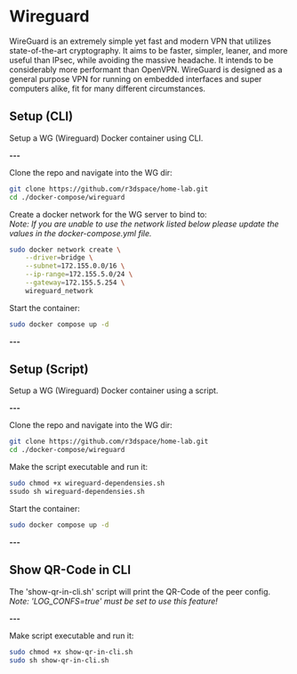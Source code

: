 # Wireguard
WireGuard is an extremely simple yet fast and modern VPN that utilizes state-of-the-art cryptography. It aims to be faster, simpler, leaner, and more useful than IPsec, while avoiding the massive headache. It intends to be considerably more performant than OpenVPN. WireGuard is designed as a general purpose VPN for running on embedded interfaces and super computers alike, fit for many different circumstances.

## Setup (CLI)
Setup a WG (Wireguard) Docker container using CLI.

**---**

Clone the repo and navigate into the WG dir:
```bash
git clone https://github.com/r3dspace/home-lab.git
cd ./docker-compose/wireguard
```


Create a docker network for the WG server to bind to: </br>
*Note: If you are unable to use the network listed below please update the values in the docker-compose.yml file.*
```bash
sudo docker network create \
    --driver=bridge \
    --subnet=172.155.0.0/16 \
    --ip-range=172.155.5.0/24 \
    --gateway=172.155.5.254 \
    wireguard_network
```

Start the container:
```bash
sudo docker compose up -d
```

**---**

## Setup (Script)
Setup a WG (Wireguard) Docker container using a script.


**---**

Clone the repo and navigate into the WG dir:
```bash
git clone https://github.com/r3dspace/home-lab.git
cd ./docker-compose/wireguard
```

Make the script executable and run it:
```bash
sudo chmod +x wireguard-dependensies.sh
ssudo sh wireguard-dependensies.sh
```

Start the container:
```bash
sudo docker compose up -d
```

**---**

## Show QR-Code in CLI
The 'show-qr-in-cli.sh' script will print the QR-Code of the peer config.</br>
*Note: 'LOG_CONFS=true' must be set to use this feature!*

**---**

Make script executable and run it:
```bash
sudo chmod +x show-qr-in-cli.sh
sudo sh show-qr-in-cli.sh
```